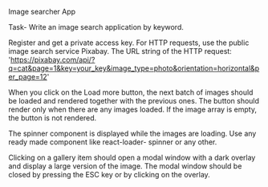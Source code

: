 Image searcher App

Task- Write an image search application by keyword.

Register and get a private access key. For HTTP requests, use the public image search service Pixabay. The URL string of the HTTP request: 'https://pixabay.com/api/?q=cat&page=1&key=your_key&image_type=photo&orientation=horizontal&per_page=12'

When you click on the Load more button, the next batch of images should be loaded and rendered together with the
previous ones. The button should render only when there are any images loaded. If the image array is empty, the button is not rendered.

The spinner component is displayed while the images are loading. Use any ready made component like react-loader- spinner or any other.

Clicking on a gallery item should open a modal window with a dark overlay and display a large version of the image. The modal window should be closed by pressing the ESC key or by clicking on the overlay.
